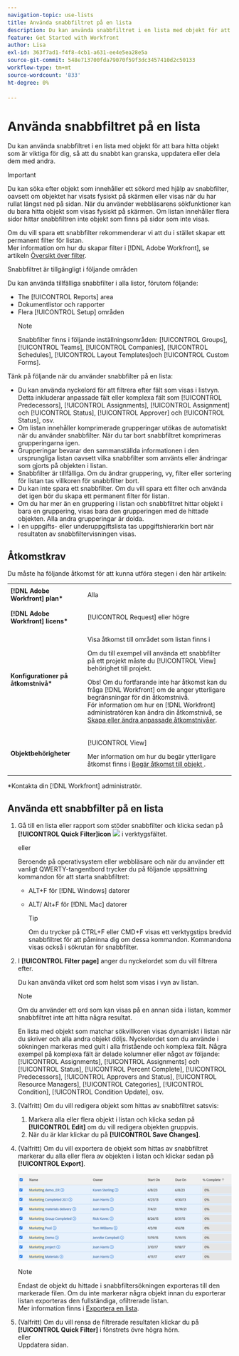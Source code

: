 ```yaml
---
navigation-topic: use-lists
title: Använda snabbfiltret på en lista
description: Du kan använda snabbfiltret i en lista med objekt för att bara hitta objekt som är viktiga för dig, så att du snabbt kan granska, uppdatera eller dela dem med andra.
feature: Get Started with Workfront
author: Lisa
exl-id: 363f7ad1-f4f8-4cb1-a631-ee4e5ea28e5a
source-git-commit: 548e713700fda79070f59f3dc3457410d2c50133
workflow-type: tm+mt
source-wordcount: '833'
ht-degree: 0%

---
```


# Använda snabbfiltret på en lista

<!--
{{highlighted-preview}}
-->

Du kan använda snabbfiltret i en lista med objekt för att bara hitta objekt som är viktiga för dig, så att du snabbt kan granska, uppdatera eller dela dem med andra.

>[!IMPORTANT]
>
>Du kan söka efter objekt som innehåller ett sökord med hjälp av snabbfilter, oavsett om objektet har visats fysiskt på skärmen eller visas när du har rullat längst ned på sidan. När du använder webbläsarens sökfunktioner kan du bara hitta objekt som visas fysiskt på skärmen. Om listan innehåller flera sidor hittar snabbfiltren inte objekt som finns på sidor som inte visas.

Om du vill spara ett snabbfilter rekommenderar vi att du i stället skapar ett permanent filter för listan.\
Mer information om hur du skapar filter i [!DNL Adobe Workfront], se artikeln [Översikt över filter](../../../reports-and-dashboards/reports/reporting-elements/filters-overview.md).

Snabbfiltret är tillgängligt i följande områden


Du kan använda tillfälliga snabbfilter i alla listor, förutom följande:

* The [!UICONTROL Reports] area
* Dokumentlistor och rapporter
* Flera [!UICONTROL Setup] områden
  >[!NOTE]
  >
  >Snabbfilter finns i följande inställningsområden: [!UICONTROL Groups], [!UICONTROL Teams], [!UICONTROL Companies], [!UICONTROL Schedules], [!UICONTROL Layout Templates]och [!UICONTROL Custom Forms].


Tänk på följande när du använder snabbfilter på en lista:

* Du kan använda nyckelord för att filtrera efter fält som visas i listvyn. Detta inkluderar anpassade fält eller komplexa fält som [!UICONTROL Predecessors], [!UICONTROL Assignments], [!UICONTROL Assignment] och [!UICONTROL Status], [!UICONTROL Approver] och [!UICONTROL Status], osv.
* Om listan innehåller komprimerade grupperingar utökas de automatiskt när du använder snabbfilter. När du tar bort snabbfiltret komprimeras grupperingarna igen.
* Grupperingar bevarar den sammanställda informationen i den ursprungliga listan oavsett vilka snabbfilter som använts eller ändringar som gjorts på objekten i listan.
* Snabbfilter är tillfälliga. Om du ändrar gruppering, vy, filter eller sortering för listan tas villkoren för snabbfilter bort.
* Du kan inte spara ett snabbfilter. Om du vill spara ett filter och använda det igen bör du skapa ett permanent filter för listan.
* Om du har mer än en gruppering i listan och snabbfiltret hittar objekt i bara en gruppering, visas bara den grupperingen med de hittade objekten. Alla andra grupperingar är dolda.
* I en uppgifts- eller underuppgiftslista tas uppgiftshierarkin bort när resultaten av snabbfiltervisningen visas.

## Åtkomstkrav

Du måste ha följande åtkomst för att kunna utföra stegen i den här artikeln:

<table style="table-layout:auto"> 
 <col> 
 <col> 
 <tbody> 
  <tr> 
   <td role="rowheader"><b>[!DNL Adobe Workfront] plan*</b></td> 
   <td> <p>Alla</p> </td> 
  </tr> 
  <tr> 
   <td role="rowheader"><b>[!DNL Adobe Workfront] licens*</b></td> 
   <td> <p>[!UICONTROL Request] eller högre</p> </td> 
  </tr> 
  <tr> 
   <td role="rowheader"><b>Konfigurationer på åtkomstnivå*</b></td> 
   <td> <p>Visa åtkomst till området som listan finns i</p> <p>Om du till exempel vill använda ett snabbfilter på ett projekt måste du [!UICONTROL View] behörighet till projekt.</p> <p>Obs! Om du fortfarande inte har åtkomst kan du fråga [!DNL Workfront] om de anger ytterligare begränsningar för din åtkomstnivå.<br>För information om hur en [!DNL Workfront] administratören kan ändra din åtkomstnivå, se <a href="../../../administration-and-setup/add-users/configure-and-grant-access/create-modify-access-levels.md" class="MCXref xref">Skapa eller ändra anpassade åtkomstnivåer</a>.</p> </td> 
  </tr> 
  <tr> 
   <td role="rowheader"><b>Objektbehörigheter</b></td> 
   <td> <p>[!UICONTROL View]</p> <p>Mer information om hur du begär ytterligare åtkomst finns i <a href="../../../workfront-basics/grant-and-request-access-to-objects/request-access.md" class="MCXref xref">Begär åtkomst till objekt </a>.</p> </td> 
  </tr> 
 </tbody> 
</table>

&#42;Kontakta din [!DNL Workfront] administratör.

## Använda ett snabbfilter på en lista

1. Gå till en lista eller rapport som stöder snabbfilter och klicka sedan på **[!UICONTROL Quick Filter]icon** ![](assets/qs-quick-filter-icon.png) i verktygsfältet.

   eller

   Beroende på operativsystem eller webbläsare och när du använder ett vanligt QWERTY-tangentbord trycker du på följande uppsättning kommandon för att starta snabbfiltret:

   * ALT+F för [!DNL Windows] datorer
   * ALT/ Alt+F för [!DNL Mac] datorer

     >[!TIP]
     >
     >Om du trycker på CTRL+F eller CMD+F visas ett verktygstips bredvid snabbfiltret för att påminna dig om dessa kommandon. Kommandona visas också i sökrutan för snabbfilter.

1. I **[!UICONTROL Filter page]** anger du nyckelordet som du vill filtrera efter.

   Du kan använda vilket ord som helst som visas i vyn av listan.

   >[!NOTE]
   >
   >Om du använder ett ord som kan visas på en annan sida i listan, kommer snabbfiltret inte att hitta några resultat.

   En lista med objekt som matchar sökvillkoren visas dynamiskt i listan när du skriver och alla andra objekt döljs. Nyckelordet som du använde i sökningen markeras med gult i alla fristående och komplexa fält. Några exempel på komplexa fält är delade kolumner eller något av följande: [!UICONTROL Assignments], [!UICONTROL Assignments] och [!UICONTROL Status], [!UICONTROL Percent Complete], [!UICONTROL Predecessors], [!UICONTROL Approvers and Status], [!UICONTROL Resource Managers], [!UICONTROL Categories], [!UICONTROL Condition], [!UICONTROL Condition Update], osv.

1. (Valfritt) Om du vill redigera objekt som hittas av snabbfiltret satsvis:

   1. Markera alla eller flera objekt i listan och klicka sedan på **[!UICONTROL Edit]** om du vill redigera objekten gruppvis.
   1. När du är klar klickar du på **[!UICONTROL Save Changes]**.

1. (Valfritt) Om du vill exportera de objekt som hittas av snabbfiltret markerar du alla eller flera av objekten i listan och klickar sedan på **[!UICONTROL Export]**.

   ![select_all_projects_with_highlight_1_.png](assets/select-all-projects-with-highlight--1--350x173.png)

   >[!NOTE]
   >
   >Endast de objekt du hittade i snabbfiltersökningen exporteras till den markerade filen. Om du inte markerar några objekt innan du exporterar listan exporteras den fullständiga, ofiltrerade listan.\
   >Mer information finns i [Exportera en lista](../../../workfront-basics/navigate-workfront/use-lists/export-lists.md).

1. (Valfritt) Om du vill rensa de filtrerade resultaten klickar du på **[!UICONTROL Quick Filter]** i fönstrets övre högra hörn.\
   eller\
   Uppdatera sidan.
